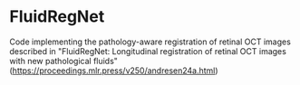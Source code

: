 # FluidRegNet
Code implementing the pathology-aware registration of retinal OCT images described in "FluidRegNet: Longitudinal registration of retinal OCT images with new pathological fluids" (https://proceedings.mlr.press/v250/andresen24a.html)
